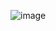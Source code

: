 ![image](https://github.com/ZHIHENGLI030201/Connect-6/assets/160492673/76d07471-c06d-4d73-81d6-8c35fd4f6ab1)
